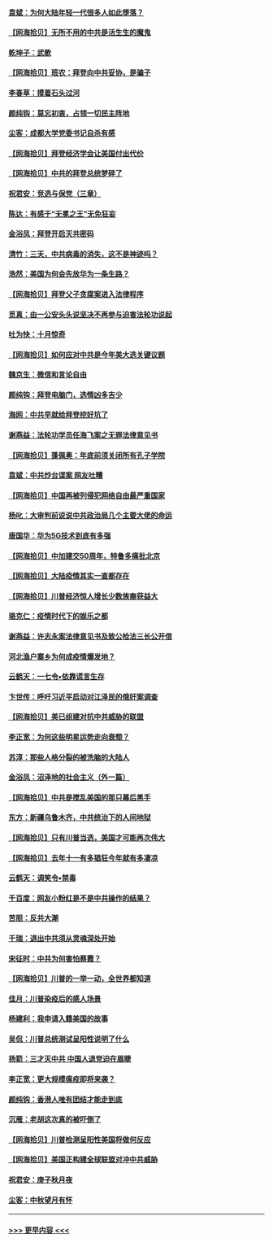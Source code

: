 #### [袁斌：为何大陆年轻一代很多人如此堕落？](../pages/nsc993/n12495696.md?t=10240902) 
#### [【网海拾贝】无所不用的中共是活生生的魔鬼](../pages/nsc993/n12495621.md?t=10240902) 
#### [乾坤子：武歌](../pages/nsc993/n12493391.md?t=10240902) 
#### [【网海拾贝】班农：拜登向中共妥协，是骗子](../pages/nsc993/n12492877.md?t=10240902) 
#### [李春草：摸着石头过河](../pages/nsc993/n12491121.md?t=10240902) 
#### [颜纯钩：莫忘初衷，占领一切民主阵地](../pages/nsc993/n12490965.md?t=10240902) 
#### [尘客：成都大学党委书记自杀有感](../pages/nsc993/n12490950.md?t=10240902) 
#### [【网海拾贝】拜登经济学会让美国付出代价](../pages/nsc993/n12489662.md?t=10240902) 
#### [【网海拾贝】中共的拜登总统梦碎了](../pages/nsc993/n12487896.md?t=10240902) 
#### [祝君安：竞选与保党（三章）](../pages/nsc993/n12487258.md?t=10240902) 
#### [陈达：有感于“无冕之王”无免狂妄](../pages/nsc993/n12485133.md?t=10240902) 
#### [金浴凤：拜登开启灭共密码](../pages/nsc993/n12485125.md?t=10240902) 
#### [清竹：三天，中共病毒的消失，这不是神迹吗？](../pages/nsc993/n12485027.md?t=10240902) 
#### [浩然：美国为何会先放华为一条生路？](../pages/nsc993/n12484997.md?t=10240902) 
#### [【网海拾贝】拜登父子贪腐案进入法律程序](../pages/nsc993/n12484957.md?t=10240902) 
#### [觅真：由一公安头头说坚决不再参与迫害法轮功说起](../pages/nsc993/n12484212.md?t=10240902) 
#### [吐为快：十月惊奇](../pages/nsc993/n12484172.md?t=10240902) 
#### [【网海拾贝】如何应对中共是今年美大选关键议题](../pages/nsc993/n12483755.md?t=10240902) 
#### [魏京生：微信和言论自由](../pages/nsc993/n12483372.md?t=10240902) 
#### [颜纯钩：拜登电脑门，选情凶多吉少](../pages/nsc993/n12482666.md?t=10240902) 
#### [海网：中共早就给拜登挖好坑了](../pages/nsc993/n12482660.md?t=10240902) 
#### [谢燕益：法轮功学员任海飞案之无罪法律意见书](../pages/nsc993/n12482512.md?t=10240902) 
#### [【网海拾贝】蓬佩奥：年底前须关闭所有孔子学院](../pages/nsc993/n12482443.md?t=10240902) 
#### [袁斌：中共炒台谍案 网友吐糟](../pages/nsc993/n12481564.md?t=10240902) 
#### [【网海拾贝】中国再被列侵犯网络自由最严重国家](../pages/nsc993/n12479643.md?t=10240902) 
#### [杨叱：大审判前说说中共政治局几个主要大佬的命运](../pages/nsc993/n12477527.md?t=10240902) 
#### [唐国华：华为5G技术到底有多强](../pages/nsc993/n12477483.md?t=10240902) 
#### [【网海拾贝】中加建交50周年，特鲁多痛批北京](../pages/nsc993/n12476892.md?t=10240902) 
#### [【网海拾贝】大陆疫情其实一直都存在](../pages/nsc993/n12473948.md?t=10240902) 
#### [【网海拾贝】川普经济惊人增长少数族裔获益大](../pages/nsc993/n12471565.md?t=10240902) 
#### [骆克仁：疫情时代下的娱乐之都](../pages/nsc993/n12471312.md?t=10240902) 
#### [谢燕益：许志永案法律意见书及致公检法三长公开信](../pages/nsc993/n12470870.md?t=10240902) 
#### [河北渔户寨乡为何成疫情爆发地？](../pages/nsc993/n12464936.md?t=10240902) 
#### [云鹤天：一七令▪依靠谎言生存](../pages/nsc993/n12470034.md?t=10240902) 
#### [卞世传：呼吁习近平启动对江泽民的俄奸案调查](../pages/nsc993/n12469722.md?t=10240902) 
#### [【网海拾贝】美已组建对抗中共威胁的联盟](../pages/nsc993/n12469018.md?t=10240902) 
#### [李正宽：为何这些明星运势走向衰颓？](../pages/nsc993/n12468730.md?t=10240902) 
#### [苏淳：那些人格分裂的被洗脑的大陆人](../pages/nsc993/n12467858.md?t=10240902) 
#### [金浴凤：沼泽地的社会主义（外一篇）](../pages/nsc993/n12467792.md?t=10240902) 
#### [【网海拾贝】中共是搅乱美国的那只幕后黑手](../pages/nsc993/n12467700.md?t=10240902) 
#### [东方：新疆乌鲁木齐，中共统治下的人间地狱](../pages/nsc993/n12466075.md?t=10240902) 
#### [【网海拾贝】只有川普当选，美国才可能再次伟大](../pages/nsc993/n12466013.md?t=10240902) 
#### [【网海拾贝】去年十一有多猖狂今年就有多凄凉](../pages/nsc993/n12463649.md?t=10240902) 
#### [云鹤天：调笑令▪禁毒](../pages/nsc993/n12462975.md?t=10240902) 
#### [千百度：网友小粉红是不是中共操作的结果？](../pages/nsc993/n12461025.md?t=10240902) 
#### [苦胆：反共大潮](../pages/nsc993/n12459469.md?t=10240902) 
#### [千瑞：退出中共须从灵魂深处开始](../pages/nsc993/n12459437.md?t=10240902) 
#### [宋征时：中共为何害怕蔡霞？](../pages/nsc993/n12459097.md?t=10240902) 
#### [【网海拾贝】川普的一举一动，全世界都知道](../pages/nsc993/n12458825.md?t=10240902) 
#### [佳月：川普染疫后的感人场景](../pages/nsc993/n12456994.md?t=10240902) 
#### [杨建利：我申请入籍美国的故事](../pages/nsc993/n12455635.md?t=10240902) 
#### [吴侃：川普总统测试呈阳性说明了什么](../pages/nsc993/n12451869.md?t=10240902) 
#### [扬箭：三才灭中共 中国人退党迫在眉睫](../pages/nsc993/n12451842.md?t=10240902) 
#### [李正宽：更大规模瘟疫即将来袭？](../pages/nsc993/n12451455.md?t=10240902) 
#### [颜纯钩：香港人唯有团结才能走到底](../pages/nsc993/n12450870.md?t=10240902) 
#### [沉雁：老胡这次真的被吓倒了](../pages/nsc993/n12449796.md?t=10240902) 
#### [【网海拾贝】川普检测呈阳性美国将做何反应](../pages/nsc993/n12449042.md?t=10240902) 
#### [【网海拾贝】美国正构建全球联盟对冲中共威胁](../pages/nsc993/n12446580.md?t=10240902) 
#### [祝君安：庚子秋月夜](../pages/nsc993/n12445870.md?t=10240902) 
#### [尘客：中秋望月有怀](../pages/nsc993/n12444632.md?t=10240902) 

----
#### [ >>> 更早内容 <<< ](../indexes/nsc993-earlier.md)

